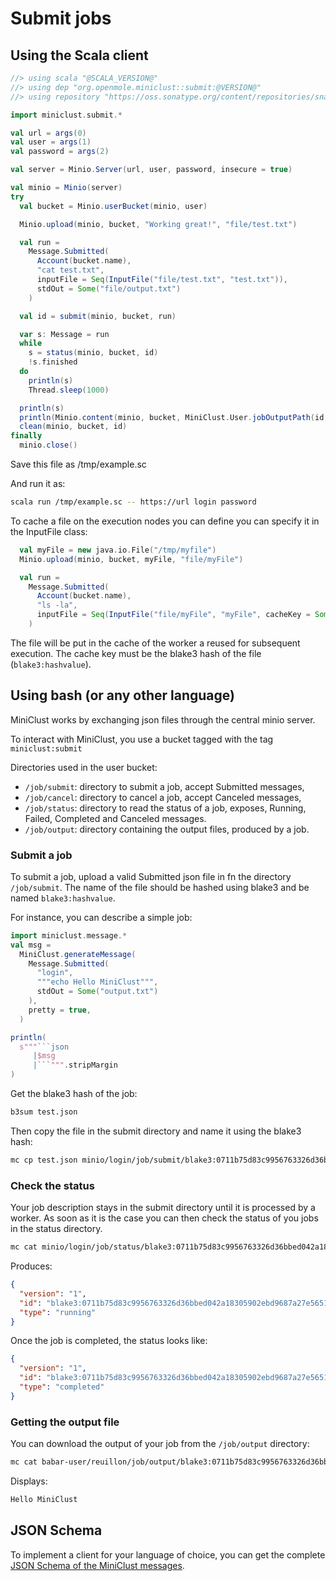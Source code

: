 # Submit jobs 

## Using the Scala client

```scala
//> using scala "@SCALA_VERSION@"
//> using dep "org.openmole.miniclust::submit:@VERSION@" 
//> using repository "https://oss.sonatype.org/content/repositories/snapshots/"

import miniclust.submit.*

val url = args(0)
val user = args(1)
val password = args(2)

val server = Minio.Server(url, user, password, insecure = true)

val minio = Minio(server)
try
  val bucket = Minio.userBucket(minio, user)

  Minio.upload(minio, bucket, "Working great!", "file/test.txt")

  val run =
    Message.Submitted(
      Account(bucket.name),
      "cat test.txt",
      inputFile = Seq(InputFile("file/test.txt", "test.txt")),
      stdOut = Some("file/output.txt")
    )

  val id = submit(minio, bucket, run)

  var s: Message = run
  while
    s = status(minio, bucket, id)
    !s.finished
  do
    println(s)
    Thread.sleep(1000)

  println(s)
  println(Minio.content(minio, bucket, MiniClust.User.jobOutputPath(id, "file/output.txt")))
  clean(minio, bucket, id)
finally
  minio.close()
```

Save this file as /tmp/example.sc

And run it as:
```bash
scala run /tmp/example.sc -- https://url login password
```


To cache a file on the execution nodes you can define you can specify it in the InputFile class:
```scala
  val myFile = new java.io.File("/tmp/myfile")
  Minio.upload(minio, bucket, myFile, "file/myFile")

  val run =
    Message.Submitted(
      Account(bucket.name),
      "ls -la",
      inputFile = Seq(InputFile("file/myFile", "myFile", cacheKey = Some(Tool.hashFile(myFile))))
    )
```

The file will be put in the cache of the worker a reused for subsequent execution. The cache key must be the blake3 hash of the file (`blake3:hashvalue`).

## Using bash (or any other language)

MiniClust works by exchanging json files through the central minio server.

To interact with MiniClust, you use a bucket tagged with the tag `miniclust:submit`

Directories used in the user bucket:
- `/job/submit`: directory to submit a job, accept Submitted messages,
- `/job/cancel`: directory to cancel a job, accept Canceled messages,
- `/job/status`: directory to read the status of a job, exposes, Running, Failed, Completed and Canceled messages.
- `/job/output`: directory containing the output files, produced by a job.

### Submit a job

To submit a job, upload a valid Submitted json file in fn the directory `/job/submit`. The name of the file should be hashed using blake3 and be named `blake3:hashvalue`.

For instance, you can describe a simple job:
```scala mdoc:passthrough
import miniclust.message.*
val msg =
  MiniClust.generateMessage(
    Message.Submitted(
      "login",
      """echo Hello MiniClust""",
      stdOut = Some("output.txt")
    ),
    pretty = true,
  )

println(
  s"""```json
     |$msg
     |```""".stripMargin
)
```

Get the blake3 hash of the job:
```bash
b3sum test.json
```

Then copy the file in the submit directory and name it using the blake3 hash:
```bash
mc cp test.json minio/login/job/submit/blake3:0711b75d83c9956763326d36bbed042a18305902ebd9687a27e565117f535b76
```

### Check the status

Your job description stays in the submit directory until it is processed by a worker. As soon as it is the case
you can then check the status of you jobs in the status directory.

```bash
mc cat minio/login/job/status/blake3:0711b75d83c9956763326d36bbed042a18305902ebd9687a27e565117f535b76 | jq
```

Produces:
```json
{
  "version": "1",
  "id": "blake3:0711b75d83c9956763326d36bbed042a18305902ebd9687a27e565117f535b76",
  "type": "running"
}
```

Once the job is completed, the status looks like:
```json
{
  "version": "1",
  "id": "blake3:0711b75d83c9956763326d36bbed042a18305902ebd9687a27e565117f535b76",
  "type": "completed"
}
```

### Getting the output file

You can download the output of your job from the `/job/output` directory:
```bash
mc cat babar-user/reuillon/job/output/blake3:0711b75d83c9956763326d36bbed042a18305902ebd9687a27e565117f535b76/output.txt
```

Displays:
```bash
Hello MiniClust
```

## JSON Schema

To implement a client for your language of choice, you can get the complete [JSON Schema of the MiniClust messages](Schema.md).